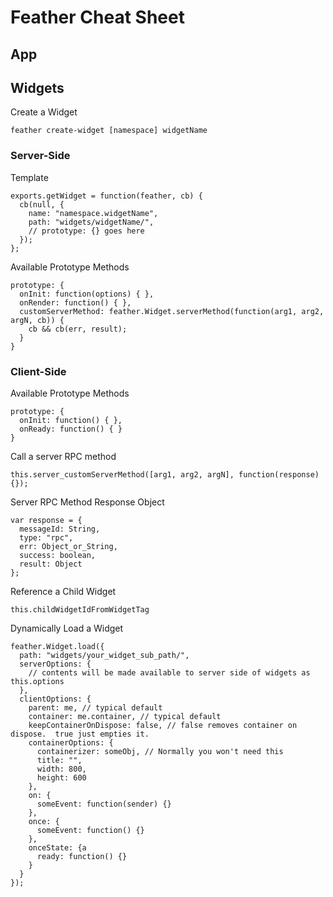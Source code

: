 # Feather Cheat Sheet

## App

## Widgets

Create a Widget

`feather create-widget [namespace] widgetName`

### Server-Side

Template

    exports.getWidget = function(feather, cb) {
      cb(null, {
	    name: "namespace.widgetName",
	    path: "widgets/widgetName/",
	    // prototype: {} goes here
	  });
	};

Available Prototype Methods

    prototype: {
	  onInit: function(options) { },
	  onRender: function() { },
	  customServerMethod: feather.Widget.serverMethod(function(arg1, arg2, argN, cb)) {
	  	cb && cb(err, result);
	  }
	}


### Client-Side

Available Prototype Methods

    prototype: {
      onInit: function() { },
      onReady: function() { }
    }

Call a server RPC method

    this.server_customServerMethod([arg1, arg2, argN], function(response) {});

Server RPC Method Response Object

    var response = {
      messageId: String,
      type: "rpc",
      err: Object_or_String,
      success: boolean,
      result: Object
    };
    
Reference a Child Widget

    this.childWidgetIdFromWidgetTag

Dynamically Load a Widget

    feather.Widget.load({
      path: "widgets/your_widget_sub_path/",
      serverOptions: {
        // contents will be made available to server side of widgets as this.options
      },
      clientOptions: {
        parent: me, // typical default
        container: me.container, // typical default
        keepContainerOnDispose: false, // false removes container on dispose.  true just empties it.
        containerOptions: {
          containerizer: someObj, // Normally you won't need this
          title: "",
          width: 800,
          height: 600
        },
        on: {
          someEvent: function(sender) {}
        },
        once: {
          someEvent: function() {}
        },
        onceState: {a
          ready: function() {}
        }
      }
    });